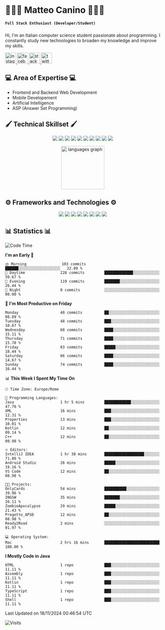 # 🧑🏻‍💻 Matteo Canino 🧑🏻‍💻
**``Full Stack Enthusiast (Developer/Student)``**

###
Hi, I'm an Italian computer science student passionate about programming. I constantly study new technologies to broaden my knowledge and improve my skills.
<div align="left">
  <a href="https://www.instagram.com/matteo.canino?igsh=MWFtNmo0dWFkZTBxNA%3D%3D&utm_source=qr" target="_blank">
    <img src="https://img.shields.io/static/v1?message=Instagram&logo=instagram&label=&color=E4405F&logoColor=white&labelColor=&style=for-the-badge" height="35" alt="instagram logo"  />
  </a>
  <a href="https://www.facebook.com/share/GpwWiXsdn3oX2TKS/?mibextid=LQQJ4d" target="_blank">
    <img src="https://img.shields.io/static/v1?message=Facebook&logo=facebook&label=&color=1877F2&logoColor=white&labelColor=&style=for-the-badge" height="35" alt="facebook logo"  />
  </a>
  <a href="https://stackoverflow.com/users/12993439/matte18-ita" target="_blank">
    <img src="https://img.shields.io/static/v1?message=Stackoverflow&logo=stackoverflow&label=&color=FE7A16&logoColor=white&labelColor=&style=for-the-badge" height="35" alt="stackoverflow logo"  />
  </a>
  <a href="https://www.gamepix.com/play/speed-racer" target="_blank">
    <img src="https://img.shields.io/static/v1?message=SpeedRacer&logo=twitter&label=&color=c52417&logoColor=white&labelColor=&style=for-the-badge" height="35" alt="twitter logo"  />
  </a>
</div>

###

## 💻 Area of ​​Expertise 💻
<ul>
  <li>Frontend and Backend Web Development</li>
  <li>Mobile Developement</li>
  <li>Artificial Intelligence</li>
  <li>ASP (Answer Set Programming)</li>
</ul>

## 🖌️ Technical Skillset 🖌️

<p align="center">
  <img src="https://img.shields.io/badge/Python-3776AB?style=for-the-badge&logo=python&logoColor=white" />
  <img src="https://img.shields.io/badge/Java-ED8B00?style=for-the-badge&logo=openjdk&logoColor=white" />
  <img src="https://img.shields.io/badge/HTML5-E34F26?style=for-the-badge&logo=html5&logoColor=white" />
  <img src="https://img.shields.io/badge/CSS3-1572B6?style=for-the-badge&logo=css3&logoColor=white" />
  <img src="https://img.shields.io/badge/Kotlin-7F52FF?style=for-the-badge&logo=kotlin&logoColor=white" />
  <img src="https://img.shields.io/badge/TypeScript-3178C6?style=for-the-badge&logo=typescript&logoColor=white" />
  <img src="https://img.shields.io/badge/JavaScript-F7DF1E?style=for-the-badge&logo=javascript&logoColor=black" />
  <img src="https://img.shields.io/badge/Perl-020202?style=for-the-badge&logo=perl&logoColor=white" />
  <img src="https://img.shields.io/badge/C%2B%2B-00599C?style=for-the-badge&logo=c%2B%2B&logoColor=white" />
  <img src="https://img.shields.io/badge/Assembly-6E4C13?style=for-the-badge&logo=assemblyscript&logoColor=white" />
</p>

<div align="center">
  <img src="https://github-readme-stats.vercel.app/api/top-langs?username=matte18it&locale=en&hide_title=false&layout=compact&card_width=320&langs_count=5&theme=dracula&hide_border=true" height="140" alt="languages graph"  />
</div>

## ⚙️ Frameworks and Technologies ⚙️
<p align="center">
  <img src="https://img.shields.io/badge/Spring-6DB33F?style=for-the-badge&logo=spring&logoColor=white" />
  <img src="https://img.shields.io/badge/Angular-DD0031?style=for-the-badge&logo=angular&logoColor=white" />
  <img src="https://img.shields.io/badge/MySQL-4479A1?style=for-the-badge&logo=mysql&logoColor=white" />
  <img src="https://img.shields.io/badge/PostgreSQL-336791?style=for-the-badge&logo=postgresql&logoColor=white" />
  <img src="https://img.shields.io/badge/MongoDB-47A248?style=for-the-badge&logo=mongodb&logoColor=white" />
  <img src="https://img.shields.io/badge/Ionic-3880FF?style=for-the-badge&logo=ionic&logoColor=white" />
  <img src="https://img.shields.io/badge/Docker-2496ED?style=for-the-badge&logo=docker&logoColor=white" />
  <img src="https://img.shields.io/badge/Jetpack_Compose-0095D8?style=for-the-badge&logo=jetpack-compose&logoColor=white" />
</p>

## 📊 Statistics 📊
<!--START_SECTION:waka-->
![Code Time](http://img.shields.io/badge/Code%20Time-2%20hrs%2030%20mins-blue)

**I'm an Early 🐤** 

```text
🌞 Morning                103 commits         ██████░░░░░░░░░░░░░░░░░░░   22.89 % 
🌆 Daytime                228 commits         █████████████░░░░░░░░░░░░   50.67 % 
🌃 Evening                119 commits         ███████░░░░░░░░░░░░░░░░░░   26.44 % 
🌙 Night                  0 commits           ░░░░░░░░░░░░░░░░░░░░░░░░░   00.00 % 
```
📅 **I'm Most Productive on Friday** 

```text
Monday                   40 commits          ██░░░░░░░░░░░░░░░░░░░░░░░   08.89 % 
Tuesday                  48 commits          ███░░░░░░░░░░░░░░░░░░░░░░   10.67 % 
Wednesday                68 commits          ████░░░░░░░░░░░░░░░░░░░░░   15.11 % 
Thursday                 71 commits          ████░░░░░░░░░░░░░░░░░░░░░   15.78 % 
Friday                   83 commits          █████░░░░░░░░░░░░░░░░░░░░   18.44 % 
Saturday                 66 commits          ████░░░░░░░░░░░░░░░░░░░░░   14.67 % 
Sunday                   74 commits          ████░░░░░░░░░░░░░░░░░░░░░   16.44 % 
```


📊 **This Week I Spent My Time On** 

```text
🕑︎ Time Zone: Europe/Rome

💬 Programming Languages: 
Java                     1 hr 5 mins         ████████████░░░░░░░░░░░░░   47.76 % 
XML                      16 mins             ███░░░░░░░░░░░░░░░░░░░░░░   12.31 % 
Properties               13 mins             ███░░░░░░░░░░░░░░░░░░░░░░   10.01 % 
Kotlin                   12 mins             ██░░░░░░░░░░░░░░░░░░░░░░░   09.14 % 
C++                      12 mins             ██░░░░░░░░░░░░░░░░░░░░░░░   08.98 % 

🔥 Editors: 
IntelliJ IDEA            1 hr 38 mins        ██████████████████░░░░░░░   71.86 % 
Android Studio           26 mins             █████░░░░░░░░░░░░░░░░░░░░   19.16 % 
VS Code                  12 mins             ██░░░░░░░░░░░░░░░░░░░░░░░   08.98 % 

🐱‍💻 Projects: 
OnlyCards                54 mins             ██████████░░░░░░░░░░░░░░░   39.96 % 
INGSW                    35 mins             ███████░░░░░░░░░░░░░░░░░░   26.11 % 
ZombieApocalypse         29 mins             █████░░░░░░░░░░░░░░░░░░░░   21.43 % 
Progetto_APSD            12 mins             ██░░░░░░░░░░░░░░░░░░░░░░░   08.98 % 
Ready2Road               2 mins              ░░░░░░░░░░░░░░░░░░░░░░░░░   01.97 % 

💻 Operating System: 
Mac                      2 hrs 16 mins       █████████████████████████   100.00 % 
```

**I Mostly Code in Java** 

```text
HTML                     1 repo              ███░░░░░░░░░░░░░░░░░░░░░░   11.11 % 
Assembly                 1 repo              ███░░░░░░░░░░░░░░░░░░░░░░   11.11 % 
Kotlin                   1 repo              ███░░░░░░░░░░░░░░░░░░░░░░   11.11 % 
TypeScript               1 repo              ███░░░░░░░░░░░░░░░░░░░░░░   11.11 % 
Shell                    1 repo              ███░░░░░░░░░░░░░░░░░░░░░░   11.11 % 
```




 Last Updated on 18/11/2024 00:46:54 UTC
<!--END_SECTION:waka-->

![Visits](https://img.shields.io/badge/Visits-16015-blue)

